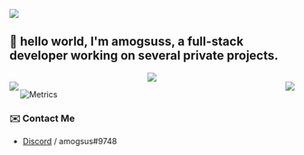 ![](https://hit.yhype.me/github/profile?user_id=72696414)
## :wave: hello world, I'm amogsuss, a full-stack developer working on several private projects.

<div align="center"><img src="https://github-profile-trophy.vercel.app/?username=DeltaCoderr&theme=dracula&count_private=true"></div>
<img align="left" src="https://github-readme-stats.vercel.app/api?username=amogsuss&show_icons=true&hide_border=true&theme=tokyonight"><img align="right" src="https://github-readme-stats.vercel.app/api/top-langs/?username=amogsuss&theme=tokyonight&hide=batchfile">



![Metrics](https://metrics.lecoq.io/amogsuss?template=classic&languages=1&isocalendar=1&activity=1&pagespeed=1&isocalendar.duration=half-year&languages.limit=8&languages.sections=most-used&languages.colors=github&languages.threshold=0%25&languages.indepth=false&languages.analysis.timeout=15&languages.categories=markup%2C%20programming&languages.recent.categories=markup%2C%20programming&languages.recent.load=300&languages.recent.days=14&activity.limit=5&activity.load=300&activity.days=14&activity.filter=all&activity.visibility=all&activity.timestamps=false&pagespeed.url=https%3A%2F%2Fwww.classify.cf&pagespeed.detailed=false&pagespeed.screenshot=false&config.timezone=Asia%2FBeirut)

### ✉️ Contact Me

- [Discord](https://discord.com/users/643425335924490260) / amogsus#9748

